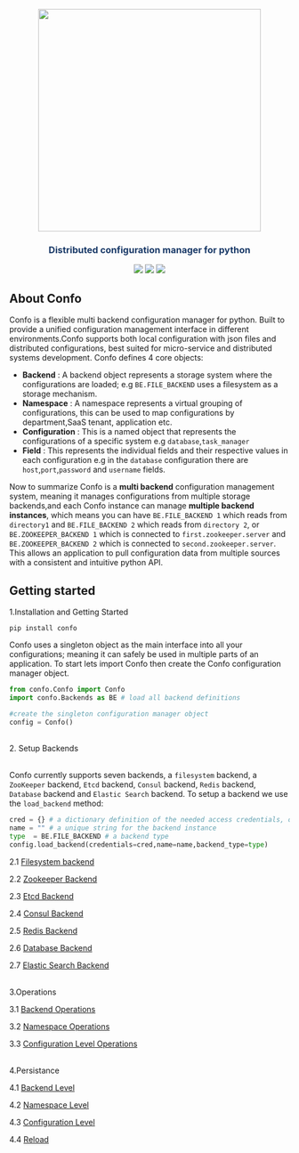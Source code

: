 


<p align="center"><img src="https://raw.githubusercontent.com/sambe-consulting/confo/master/assets/logo.png" width="400"></p>

<p align="center"><h3 style="color: #193967; text-align: center">Distributed configuration manager for python</h3></p>

<p align="center">
<a href="https://github.com/sambe-consulting/confo/actions/workflows/pytest-workflow.yml"><img src="https://github.com/sambe-consulting/confo/actions/workflows/pytest-workflow.yml/badge.svg"></a>
<a href="https://houndci.com"><img src="https://img.shields.io/badge/Reviewed_by-Hound-8E64B0.svg"></a>
<a href="https://github.com/apache/zookeeper/blob/master/LICENSE.txt"><img src="https://img.shields.io/github/license/apache/zookeeper"></a>


</p>

## About Confo
Confo is a flexible multi backend configuration manager for python. Built to provide a unified configuration management
interface in different environments.Confo supports both local configuration with json files and distributed configurations,
best suited for micro-service and distributed systems development. Confo defines 4 core objects:
- **Backend** : A backend object represents a storage system where the configurations are loaded; e.g `BE.FILE_BACKEND` uses a filesystem as a storage mechanism.
- **Namespace** : A namespace represents a virtual grouping of configurations, this can be used to map configurations by department,SaaS tenant, application etc.
- **Configuration** : This is a named object that represents the configurations of a specific system e.g `database`,`task_manager`
- **Field** : This represents the individual fields and their respective values in each configuration e.g in the `database` configuration 
          there are `host`,`port`,`password` and `username` fields.


Now to summarize  Confo is a **multi backend** configuration management system, meaning it manages configurations from multiple storage backends,and each Confo instance can manage **multiple backend instances**,
which means you can have `BE.FILE_BACKEND 1` which reads from `directory1` and `BE.FILE_BACKEND 2` which reads from `directory 2`, or `BE.ZOOKEEPER_BACKEND 1` which 
is connected to `first.zookeeper.server` and `BE.ZOOKEEPER_BACKEND 2` which is connected to `second.zookeeper.server`. This allows an application to pull configuration data from 
multiple sources with a consistent and intuitive python API.


## Getting started
1.Installation and Getting Started
```
pip install confo

```
Confo uses a singleton object as the main interface into all your configurations; meaning it can safely be used in multiple 
parts of an application. To start lets import Confo then create the Confo configuration manager object. 

```python
from confo.Confo import Confo
import confo.Backends as BE # load all backend definitions

#create the singleton configuration manager object 
config = Confo()

```

<br>
2. Setup Backends<br><br>

Confo currently supports seven backends, a `filesystem` backend, a `ZooKeeper` backend,  `Etcd` backend,  `Consul` backend,  `Redis` backend, 
 `Database` backend and  `Elastic Search` backend.
To setup a backend we use the `load_backend` method:

```python
cred = {} # a dictionary definition of the needed access credentials, of the given backend_type
name = "" # a unique string for the backend instance 
type  = BE.FILE_BACKEND # a backend type 
config.load_backend(credentials=cred,name=name,backend_type=type)

```


2.1 <a href="docs/backends/filesystem_backend.md">Filesystem backend</a>

2.2 <a href="docs/backends/zookeeper_backend.md">Zookeeper Backend</a>

2.3 <a href="docs/backends/etcd_backend.md">Etcd Backend</a>

2.4 <a href="docs/backends/consul_backend.md">Consul Backend</a>

2.5 <a href="docs/backends/redis_backend.md">Redis Backend</a>

2.6 <a href="docs/backends/database_backend.md">Database Backend</a>

2.7 <a href="docs/backends/elasticsearch_backend.md">Elastic Search Backend</a><br><br>

3.Operations

3.1 <a href="docs/operations/backend operations">Backend Operations</a>

3.2 <a href="docs/operations/namespace operations">Namespace Operations</a>

3.3 <a href="docs/operations/configuration level operations">Configuration Level Operations</a><br><br>

4.Persistance

4.1 <a href="docs/persistance/backend level">Backend Level</a>

4.2 <a href="docs/persistance/namespace level">Namespace Level</a>

4.3 <a href="docs/persistance/configuration level">Configuration Level</a>

4.4 <a href="docs/persistance/reload">Reload</a>



